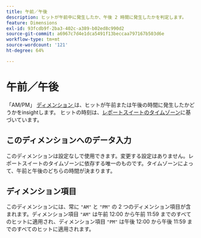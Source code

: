 ```yaml
---
title: 午前／午後
description: ヒットが午前中に発生したか、午後 2 時間に発生したかを判定します。
feature: Dimensions
exl-id: 93fcdb9f-2ba3-402c-a389-b02ed8c990d2
source-git-commit: a6967c7d4e1dca5491f13beccaa797167b503d6e
workflow-type: tm+mt
source-wordcount: '121'
ht-degree: 64%

---
```


# 午前／午後

「AM/PM」 [ ディメンション ](overview.md) は、ヒットが午前または午後の時間に発生したかどうかをinsightします。 ヒットの時刻は、[レポートスイートのタイムゾーン](/help/admin/tools/manage-rs/edit-settings/general/general-acct-settings-admin.md)に基づいています。

## このディメンションへのデータ入力

このディメンションは設定なしで使用できます。変更する設定はありません。レポートスイートのタイムゾーンに依存する唯一のものです。タイムゾーンによって、午前と午後のどちらの時間が決まります。

## ディメンション項目

このディメンションには、常に `"AM"` と `"PM"` の 2 つのディメンション項目が含まれます。ディメンション項目 `"AM"` は午前 12:00 から午前 11:59 までのすべてのヒットに適用され、ディメンション項目 `"PM"` は午後 12:00 から午後 11:59 までのすべてのヒットに適用されます。
